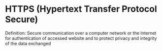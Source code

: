 # HTTPS (Hypertext Transfer Protocol Secure)

Definition: Secure communication over a computer network or the Internet for authentication of accessed website and to protect privacy and integrity of the data exchanged
